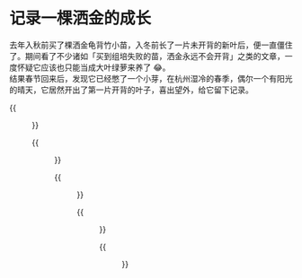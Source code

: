 # 记录一棵洒金的成长


<!--more-->
去年入秋前买了棵洒金龟背竹小苗，入冬前长了一片未开背的新叶后，便一直僵住了。期间看了不少诸如「买到组培失败的苗，洒金永远不会开背」之类的文章，一度怀疑它应该也只能当成大叶绿萝来养了 😂。  
结果春节回来后，发现它已经憋了一个小芽，在杭州湿冷的春季，偶尔一个有阳光的晴天，它居然开出了第一片开背的叶子，喜出望外，给它留下记录。

{{<figure src="https://jiangbao-1258001083.cos.ap-shanghai.myqcloud.com/sajin01.jpg" width="400" title="刚到家的小苗">}}

{{<figure src="https://jiangbao-1258001083.cos.ap-shanghai.myqcloud.com/sajin02.jpg" width="400" title="缓苗一周后换了盆">}}

{{<figure src="https://jiangbao-1258001083.cos.ap-shanghai.myqcloud.com/sajin03.jpg" width="400" title="到家后第一片新叶">}}

{{<figure src="https://jiangbao-1258001083.cos.ap-shanghai.myqcloud.com/sajin04.jpg" width="400" title="第一片开背的叶子，圆圆的脑袋">}}

{{<figure src="https://jiangbao-1258001083.cos.ap-shanghai.myqcloud.com/sajin05.jpg" width="400" title="第二片正常开背的叶子">}}
